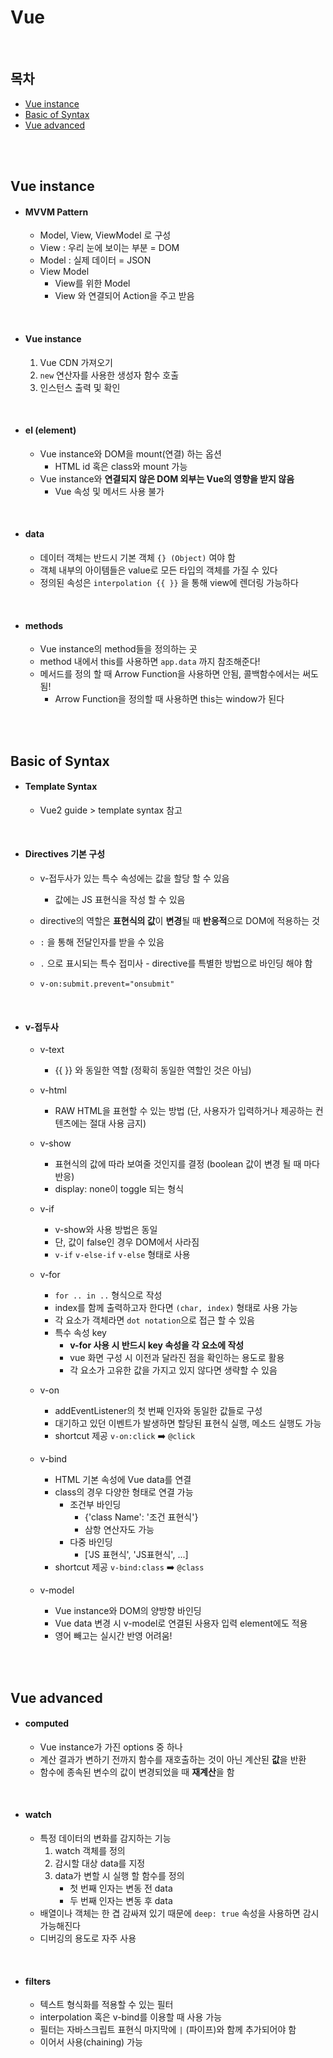 # Vue

<br>

## 목차

- [Vue instance](#Vue-instance)
- [Basic of Syntax](#Basic-of-Syntax)
- [Vue advanced](#Vue-advanced)

<br><br>

## Vue instance

- #### MVVM Pattern

  - Model, View, ViewModel 로 구성
  - View : 우리 눈에 보이는 부분 = DOM
  - Model : 실제 데이터 = JSON
  - View Model
    - View를 위한 Model
    - View 와 연결되어 Action을 주고 받음

<br>

- #### Vue instance

  1. Vue CDN 가져오기
  2. `new` 연산자를 사용한 생성자 함수 호출
  3. 인스턴스 출력 및 확인

<br>

- #### el (element)

  - Vue instance와 DOM을 mount(연결) 하는 옵션
    - HTML id 혹은 class와 mount 가능
  - Vue instance와 **연결되지 않은 DOM 외부는 Vue의 영향을 받지 않음**
    - Vue 속성 및 메서드 사용 불가

<br>

- #### data

  - 데이터 객체는 반드시 기본 객체 `{} (Object)` 여야 함
  - 객체 내부의 아이템들은 value로 모든 타입의 객체를 가질 수 있다
  - 정의된 속성은 `interpolation {{ }}` 을 통해 view에 렌더링 가능하다

<br>

- #### methods

  - Vue instance의 method들을 정의하는 곳
  - method 내에서 this를 사용하면 `app.data` 까지 참조해준다!
  - 메서드를 정의 할 때 Arrow Function을 사용하면 안됨, 콜백함수에서는 써도 됨!
    - Arrow Function을 정의할 때 사용하면 this는 window가 된다

<br>

<br>

## Basic of Syntax

- #### Template Syntax

  - Vue2 guide > template syntax 참고

<br>

- #### Directives 기본 구성

  - v-접두사가 있는 특수 속성에는 값을 할당 할 수 있음

    - 값에는 JS 표현식을 작성 할 수 있음

  - directive의 역할은 **표현식의 값**이 **변경**될 때 **반응적**으로 DOM에 적용하는 것

  - `:` 을 통해 전달인자를 받을 수 있음

  - `.` 으로 표시되는 특수 접미사 - directive를 특별한 방법으로 바인딩 해야 함

  - ```vue
    v-on:submit.prevent="onsubmit"
    ```

<br>

- #### v-접두사

  - v-text
    - {{ }} 와 동일한 역할 (정확히 동일한 역할인 것은 아님)

  - v-html
    - RAW HTML을 표현할 수 있는 방법 (단, 사용자가 입력하거나 제공하는 컨텐츠에는 절대 사용 금지)
  - v-show
    - 표현식의 값에 따라 보여줄 것인지를 결정 (boolean 값이 변경 될 때 마다 반응)
    - display: none이 toggle 되는 형식
  - v-if
    - v-show와 사용 방법은 동일
    - 단, 값이 false인 경우 DOM에서 사라짐
    - `v-if` `v-else-if` `v-else` 형태로 사용
  - v-for
    - `for .. in ..` 형식으로 작성
    - index를 함께 출력하고자 한다면 `(char, index)` 형태로 사용 가능
    - 각 요소가 객체라면 `dot notation`으로 접근 할 수 있음
    - 특수 속성 key
      - **v-for 사용 시 반드시 key 속성을 각 요소에 작성**
      - vue 화면 구성 시 이전과 달라진 점을 확인하는 용도로 활용
      - 각 요소가 고유한 값을 가지고 있지 않다면 생략할 수 있음
  - v-on
    - addEventListener의 첫 번째 인자와 동일한 값들로 구성
    - 대기하고 있던 이벤트가 발생하면 할당된 표현식 실행, 메소드 실행도 가능
    - shortcut 제공 `v-on:click` :arrow_right: `@click`
  - v-bind
    - HTML 기본 속성에 Vue data를 연결
    - class의 경우 다양한 형태로 연결 가능
      - 조건부 바인딩
        - {'class Name': '조건 표현식'}
        - 삼항 연산자도 가능
      - 다중 바인딩
        - ['JS 표현식', 'JS표현식', ...]
    - shortcut 제공 `v-bind:class` :arrow_right: `@class`
  - v-model
    - Vue instance와 DOM의 양방향 바인딩
    - Vue data 변경 시 v-model로 연결된 사용자 입력 element에도 적용
    - 영어 빼고는 실시간 반영 어려움!

<br>

<br>

## Vue advanced

- #### computed

  - Vue instance가 가진 options 중 하나
  - 계산 결과가 변하기 전까지 함수를 재호출하는 것이 아닌 계산된 **값**을 반환
  - 함수에 종속된 변수의 값이 변경되었을 때 **재계산**을 함

<br>

- #### watch

  - 특정 데이터의 변화를 감지하는 기능
    1. watch 객체를 정의
    2. 감시할 대상 data를 지정
    3. data가 변할 시 실행 할 함수를 정의
       - 첫 번째 인자는 변동 전 data
       - 두 번째 인자는 변동 후 data
  - 배열이나 객체는 한 겹 감싸져 있기 때문에 `deep: true` 속성을 사용하면 감시 가능해진다
  - 디버깅의 용도로 자주 사용

<br>

- #### filters

  - 텍스트 형식화를 적용할 수 있는 필터
  - interpolation 혹은 v-bind를 이용할 때 사용 가능
  - 필터는 자바스크립트 표현식 마지막에 `|` (파이프)와 함께 추가되어야 함
  - 이어서 사용(chaining) 가능























